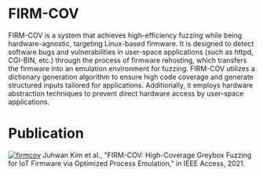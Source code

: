 # FIRM-COV
FIRM-COV is a system that achieves high-efficiency fuzzing while being hardware-agnostic, targeting Linux-based firmware. It is designed to detect software bugs and vulnerabilities in user-space applications (such as httpd, CGI-BIN, etc.) through the process of firmware rehosting, which transfers the firmware into an emulation environment for fuzzing. FIRM-COV utilizes a dictionary generation algorithm to ensure high code coverage and generate structured inputs tailored for applications. Additionally, it employs hardware abstraction techniques to prevent direct hardware access by user-space applications.
# Publication
[![firmcov](https://github.com/jyaniii/FIRM-COV/assets/76595831/310e4fb3-770d-4099-be91-d2172cccfb1c)](https://ieeexplore.ieee.org/stamp/stamp.jsp?arnumber=9489311)
Juhwan Kim et al., "FIRM-COV: High-Coverage Greybox Fuzzing for IoT Firmware via Optimized Process Emulation," in IEEE Access, 2021.

